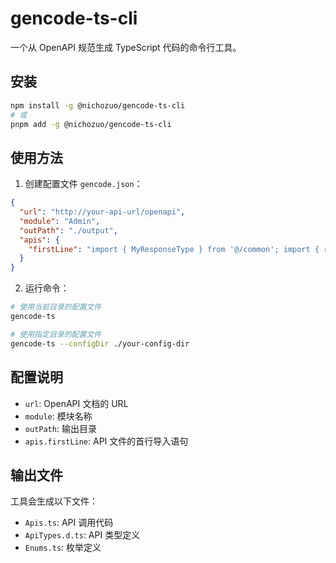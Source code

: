 # gencode-ts-cli

一个从 OpenAPI 规范生成 TypeScript 代码的命令行工具。

## 安装

```bash
npm install -g @nichozuo/gencode-ts-cli
# 或
pnpm add -g @nichozuo/gencode-ts-cli
```

## 使用方法

1. 创建配置文件 `gencode.json`：

```json
{
  "url": "http://your-api-url/openapi",
  "module": "Admin",
  "outPath": "./output",
  "apis": {
    "firstLine": "import { MyResponseType } from '@/common'; import { request } from '@umijs/max';"
  }
}
```

2. 运行命令：

```bash
# 使用当前目录的配置文件
gencode-ts

# 使用指定目录的配置文件
gencode-ts --configDir ./your-config-dir
```

## 配置说明

- `url`: OpenAPI 文档的 URL
- `module`: 模块名称
- `outPath`: 输出目录
- `apis.firstLine`: API 文件的首行导入语句

## 输出文件

工具会生成以下文件：

- `Apis.ts`: API 调用代码
- `ApiTypes.d.ts`: API 类型定义
- `Enums.ts`: 枚举定义
